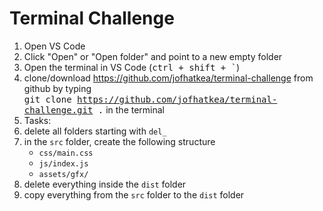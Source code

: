 # Terminal Challenge

1. Open VS Code
2. Click "Open" or "Open folder" and point to a new empty folder
3. Open the terminal in VS Code (<kbd>ctrl + shift + `</kbd>)
4. clone/download <a href="https://github.com/jofhatkea/terminal-challenge">https://github.com/jofhatkea/terminal-challenge</a> from github by typing<br>
   <kbd>git clone https://github.com/jofhatkea/terminal-challenge.git .</kbd> in the terminal
5. Tasks:
6. delete all folders starting with <code>del\_</code>
7. in the <code>src</code> folder, create the following structure
   - <code>css/main.css</code>
   - <code>js/index.js</code>
   - <code>assets/gfx/</code>
8. delete everything inside the <code>dist</code> folder
9. copy everything from the <code>src</code> folder to the <code>dist</code> folder
